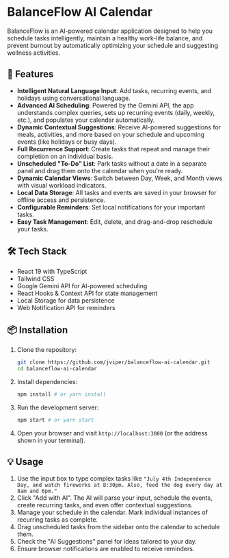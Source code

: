# BalanceFlow AI Calendar

BalanceFlow is an AI-powered calendar application designed to help you schedule tasks intelligently, maintain a healthy work-life balance, and prevent burnout by automatically optimizing your schedule and suggesting wellness activities.

## 🚀 Features
- **Intelligent Natural Language Input**: Add tasks, recurring events, and holidays using conversational language.
- **Advanced AI Scheduling**: Powered by the Gemini API, the app understands complex queries, sets up recurring events (daily, weekly, etc.), and populates your calendar automatically.
- **Dynamic Contextual Suggestions**: Receive AI-powered suggestions for meals, activities, and more based on your schedule and upcoming events (like holidays or busy days).
- **Full Recurrence Support**: Create tasks that repeat and manage their completion on an individual basis.
- **Unscheduled "To-Do" List**: Park tasks without a date in a separate panel and drag them onto the calendar when you're ready.
- **Dynamic Calendar Views**: Switch between Day, Week, and Month views with visual workload indicators.
- **Local Data Storage**: All tasks and events are saved in your browser for offline access and persistence.
- **Configurable Reminders**: Set local notifications for your important tasks.
- **Easy Task Management**: Edit, delete, and drag-and-drop reschedule your tasks.

## 🛠 Tech Stack
- React 19 with TypeScript
- Tailwind CSS
- Google Gemini API for AI-powered scheduling
- React Hooks & Context API for state management
- Local Storage for data persistence
- Web Notification API for reminders

## 📦 Installation
1.  Clone the repository:
    ```bash
    git clone https://github.com/jviper/balanceflow-ai-calendar.git
    cd balanceflow-ai-calendar
    ```
2.  Install dependencies:
    ```bash
    npm install # or yarn install
    ```
3.  Run the development server:
    ```bash
    npm start # or yarn start
    ```
4.  Open your browser and visit `http://localhost:3000` (or the address shown in your terminal).

## 💡 Usage
1.  Use the input box to type complex tasks like `"July 4th Independence Day, and watch fireworks at 8:30pm. Also, feed the dog every day at 8am and 6pm."`
2.  Click "Add with AI". The AI will parse your input, schedule the events, create recurring tasks, and even offer contextual suggestions.
3.  Manage your schedule in the calendar. Mark individual instances of recurring tasks as complete.
4.  Drag unscheduled tasks from the sidebar onto the calendar to schedule them.
5.  Check the "AI Suggestions" panel for ideas tailored to your day.
6.  Ensure browser notifications are enabled to receive reminders.